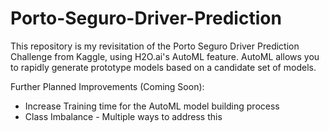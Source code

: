 # Porto-Seguro-Driver-Prediction
This repository is my revisitation of the Porto Seguro Driver Prediction Challenge from Kaggle, using H2O.ai's AutoML feature.
AutoML allows you to rapidly generate prototype models based on a candidate set of models.

Further Planned Improvements (Coming Soon):
- Increase Training time for the AutoML model building process
- Class Imbalance - Multiple ways to address this
